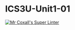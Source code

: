 # ICS3U-Unit1-01

[![Mr Coxall's Super Linter](https://github.com/Haley-LeBon/ICS3U-Unit1-01/workflows/Mr%20Coxall's%20Super%20Linter/badge.svg)](https://github.com/Haley-LeBon/ICS3U-Unit1-01/actions/)

